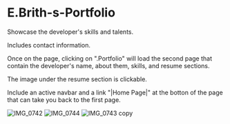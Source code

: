 # E.Brith-s-Portfolio
Showcase the developer's skills and talents.

Includes contact information.

Once on the page, clicking on ".Portfolio" will load the second page that contain the developer's name, about them, skills, and resume sections.

The image under the resume section is clickable. 

Include an active navbar and a link "|Home Page|" at the botton of the page that can take you back to the first page.


![IMG_0742](https://user-images.githubusercontent.com/101056987/158947649-62aed307-f18f-4270-9b50-26b311527cc8.jpg)
![IMG_0744](https://user-images.githubusercontent.com/101056987/158947657-64d56fd7-a91a-422e-9138-0c0cf0b31850.jpg)
![IMG_0743 copy](https://user-images.githubusercontent.com/101056987/159588539-41f004f5-b1ae-45ad-b210-464c4b0a1c24.jpg)
